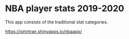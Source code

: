 # NBA player stats 2019-2020

This app consists of the traditional stat categories.

https://johntran.shinyapps.io/nbaapp/
